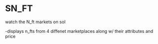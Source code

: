 # SN_FT
watch the N_ft markets on sol

-displays n_fts from 4 diffenet marketplaces along w/ their attributes and price
